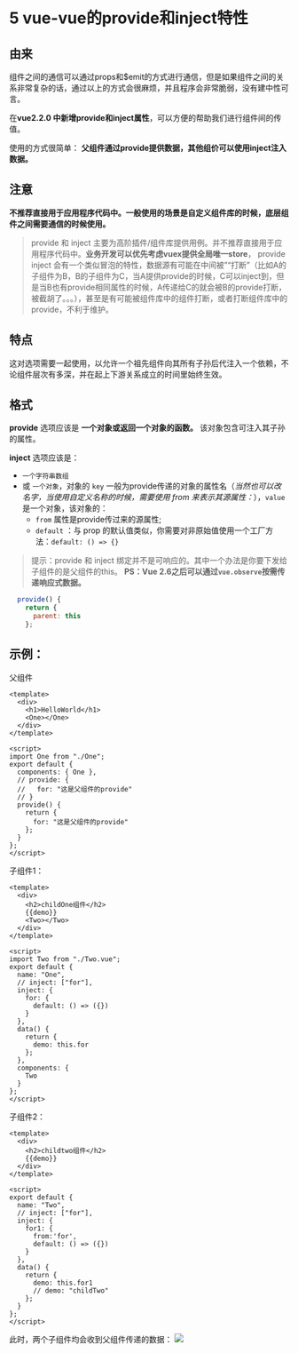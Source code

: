 # 5 vue-vue的provide和inject特性

## 由来

组件之间的通信可以通过props和$emit的方式进行通信，但是如果组件之间的关系非常复杂的话，通过以上的方式会很麻烦，并且程序会非常脆弱，没有建中性可言。

在**vue2.2.0 中新增provide和inject属性**，可以方便的帮助我们进行组件间的传值。

使用的方式很简单： **父组件通过provide提供数据，其他组价可以使用inject注入数据。**

## 注意

**不推荐直接用于应用程序代码中。一般使用的场景是自定义组件库的时候，底层组件之间需要通信的时候使用。**

> provide 和 inject 主要为高阶插件/组件库提供用例。并不推荐直接用于应用程序代码中。**业务开发可以优先考虑vuex提供全局唯一store**， provide inject 会有一个类似冒泡的特性，数据源有可能在中间被”“打断”（比如A的子组件为B，B的子组件为C，当A提供provide的时候，C可以inject到，但是当B也有provide相同属性的时候，A传递给C的就会被B的provide打断，被截胡了。。。），甚至是有可能被组件库中的组件打断，或者打断组件库中的provide，不利于维护。

## 特点

这对选项需要一起使用，以允许一个祖先组件向其所有子孙后代注入一个依赖，不论组件层次有多深，并在起上下游关系成立的时间里始终生效。

## 格式

**provide** 选项应该是 **一个对象或返回一个对象的函数。** 该对象包含可注入其子孙的属性。

**inject** 选项应该是：

* `一个字符串数组`
* 或 `一个对象`，对象的 `key` 一般为provide传递的对象的属性名（_当然也可以改名字，当使用自定义名称的时候，需要使用 from 来表示其源属性：_），`value` 是一个对象，该对象的：
  * `from` 属性是provide传过来的源属性;
  * `default` ：与 prop 的默认值类似，你需要对非原始值使用一个工厂方法：`default: () => {}`

> 提示：provide 和 inject 绑定并不是可响应的。其中一个办法是你要下发给子组件的是父组件的this。 **PS：Vue 2.6之后可以通过`vue.observe`按需传递响应式数据。**

```javascript
  provide() {
    return {
      parent: this
    };
```

## 示例：

父组件

```markup
<template>
  <div>
    <h1>HelloWorld</h1>
    <One></One>
  </div>
</template>

<script>
import One from "./One";
export default {
  components: { One },
  // provide: {
  //   for: "这是父组件的provide"
  // }
  provide() {
    return {
      for: "这是父组件的provide"
    };
  }
};
</script>
```

子组件1：

```markup
<template>
  <div>
    <h2>childOne组件</h2>
    {{demo}}
    <Two></Two>
  </div>
</template>

<script>
import Two from "./Two.vue";
export default {
  name: "One",
  // inject: ["for"],
  inject: {
    for: {
      default: () => ({})
    }
  },
  data() {
    return {
      demo: this.for
    };
  },
  components: {
    Two
  }
};
</script>
```

子组件2：

```markup
<template>
  <div>
    <h2>childtwo组件</h2>
    {{demo}}
  </div>
</template>

<script>
export default {
  name: "Two",
  // inject: ["for"],
  inject: {
    for1: {
      from:'for',
      default: () => ({})
    }
  },
  data() {
    return {
      demo: this.for1
      // demo: "childTwo"
    };
  }
};
</script>
```

此时，两个子组件均会收到父组件传递的数据： ![](https://img-blog.csdnimg.cn/20190407173313888.png?x-oss-process=image/watermark,type_ZmFuZ3poZW5naGVpdGk,shadow_10,text_aHR0cHM6Ly9ibG9nLmNzZG4ubmV0L2x2b252ZQ==,size_16,color_FFFFFF,t_70)

